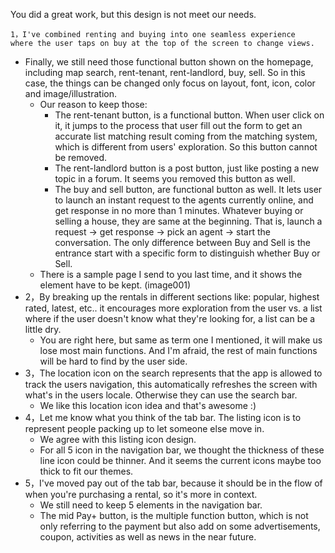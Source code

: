 You did a great work, but this design is not meet our needs.
```
1，I've combined renting and buying into one seamless experience 
where the user taps on buy at the top of the screen to change views.
```
- Finally, we still need those functional button shown on the homepage, including map search, rent-tenant, rent-landlord, buy, sell. So in this case, the things can be changed only focus on layout, font, icon, color and image/illustration.
  - Our reason to keep those:
    - The rent-tenant button, is a functional button. When user click on it, it jumps to the process that user fill out the form to get an accurate list matching result coming from the matching system, which is different from users' exploration. So this button cannot be removed.
    - The rent-landlord button is a post button, just like posting a new topic in a forum. It seems you removed this button as well.
    - The buy and sell button, are functional button as well. It lets user to launch an instant request to the agents currently online, and get response in no more than 1 minutes. Whatever buying or selling a house, they are same at the beginning. That is, launch a request -> get response -> pick an agent -> start the conversation. The only difference between Buy and Sell is the entrance start with a specific form to distinguish whether Buy or Sell.
  - There is a sample page I send to you last time, and it shows the element have to be kept. (image001)
- 2，By breaking up the rentals in different sections like: popular, highest rated, latest, etc.. it encourages more exploration from the user vs. a list where if the user doesn't know what they're looking for, a list can be a little dry.
  - You are right here, but same as term one I mentioned, it will make us lose most main functions. And I'm afraid, the rest of main functions will be hard to find by the user side.
- 3，The location icon on the search represents that the app is allowed to track the users navigation, this automatically refreshes the screen with what's in the users locale. Otherwise they can use the search bar.
  - We like this location icon idea and that's awesome :)
- 4，Let me know what you think of the tab bar. The listing icon is to represent people packing up to let someone else move in.
  - We agree with this listing icon design.
  - For all 5 icon in the navigation bar, we thought the thickness of these line icon could be thinner.  And it seems the current icons maybe too thick to fit our themes.
- 5，I've moved pay out of the tab bar, because it should be in the flow of when you're purchasing a rental, so it's more in context.
  - We still need to keep 5 elements in the navigation bar. 
  - The mid Pay+ button, is the multiple function button, which is not only referring to the payment but also add on some advertisements, coupon, activities as well as news in the near future. 
